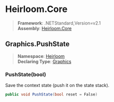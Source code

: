 # Heirloom.Core

> **Framework**: .NETStandard,Version=v2.1  
> **Assembly**: [Heirloom.Core][0]  

## Graphics.PushState

> **Namespace**: [Heirloom][0]  
> **Declaring Type**: [Graphics][1]  

### PushState(bool)

Save the context state (push it on the state stack).

```cs
public void PushState(bool reset = False)
```

[0]: ../../../Heirloom.Core.md
[1]: ../Graphics.md

